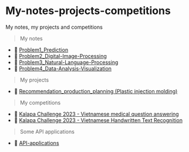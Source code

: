 # My-notes-projects-competitions
My notes, my projects and competitions

>My notes
- 📎 [Problem1_Prediction](https://github.com/ThuyHaLE/Problem1_Prediction)
- 📎 [Problem2_Digital-Image-Processing](https://github.com/ThuyHaLE/Problem2_Digital-Image-Processing)
- 📎 [Problem3_Natural-Language-Processing](https://github.com/ThuyHaLE/Problem3_Natural-Language-Processing)
- 📎 [Problem4_Data-Analysis-Visualization](https://github.com/ThuyHaLE/Problem4_Data-Analysis-Visualization)

>My projects
- 📎 [Recommendation_production_planning (Plastic injection molding)](https://github.com/ThuyHaLE/Recommender_system)
  
>My competitions
- 📎 [Kalapa Challenge 2023 - Vietnamese medical question answering](https://github.com/ThuyHaLE/VietnameseMedQA)
- 📎 [Kalapa Challenge 2023 - Vietnamese Handwritten Text Recognition](https://github.com/ThuyHaLE/VietnameseHandwrittenTextRecognition)
  
>Some API applications
- 📎 [API-applications](https://github.com/ThuyHaLE/API-application)

